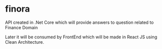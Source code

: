 # finora
API created in .Net Core which will provide answers to question related to Finance Domain

Later it will be consumed by FrontEnd which will be made in React JS using Clean Architecture.
